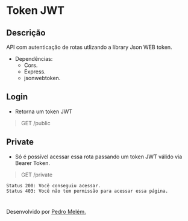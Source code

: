 # Token JWT

## Descrição
API com autenticação de rotas utlizando a library Json WEB token.
- Dependências:
    - Cors.
    - Express.
    - jsonwebtoken.

## Login
- Retorna um token JWT

> GET /public

## Private
- Só é possível acessar essa rota passando um token JWT válido via Bearer Token.

> GET /private

    Status 200: Você conseguiu acessar.
    Status 403: Você não tem permissão para acessar essa página.

#
Desenvolvido por [Pedro Melém.](https://mrmelem.github.io/site-portfolio)